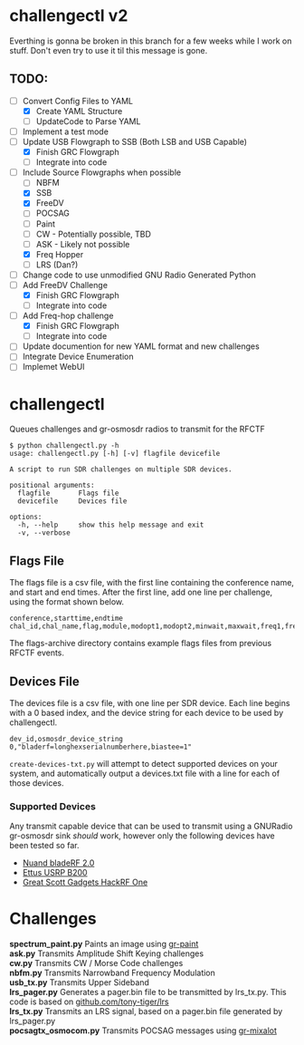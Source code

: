 # challengectl v2

Everthing is gonna be broken in this branch for a few weeks while I work on stuff. Don't even try to use it til this message is gone.

## TODO:
- [ ] Convert Config Files to YAML
  - [x] Create YAML Structure
  - [ ] UpdateCode to Parse YAML
- [ ] Implement a test mode
- [ ] Update USB Flowgraph to SSB (Both LSB and USB Capable)
  - [x] Finish GRC Flowgraph
  - [ ] Integrate into code
- [ ] Include Source Flowgraphs when possible
  - [ ] NBFM
  - [x] SSB
  - [x] FreeDV
  - [ ] POCSAG
  - [ ] Paint
  - [ ] CW - Potentially possible, TBD
  - [ ] ASK - Likely not possible
  - [x] Freq Hopper
  - [ ] LRS (Dan?)
- [ ] Change code to use unmodified GNU Radio Generated Python
- [ ] Add FreeDV Challenge
  - [x] Finish GRC Flowgraph
  - [ ] Integrate into code
- [ ] Add Freq-hop challenge
  - [x] Finish GRC Flowgraph
  - [ ] Integrate into code
- [ ] Update documention for new YAML format and new challenges
- [ ] Integrate Device Enumeration
- [ ] Implemet WebUI

# challengectl
Queues challenges and gr-osmosdr radios to transmit for the RFCTF

```
$ python challengectl.py -h
usage: challengectl.py [-h] [-v] flagfile devicefile

A script to run SDR challenges on multiple SDR devices.

positional arguments:
  flagfile       Flags file
  devicefile     Devices file

options:
  -h, --help     show this help message and exit
  -v, --verbose
```

## Flags File
The flags file is a csv file, with the first line containing the conference name, and start and end times. After the first line, add one line per challenge, using the format shown below.
```
conference,starttime,endtime
chal_id,chal_name,flag,module,modopt1,modopt2,minwait,maxwait,freq1,freq2,freq3
```
The flags-archive directory contains example flags files from previous RFCTF events.

## Devices File
The devices file is a csv file, with one line per SDR device. Each line begins with a 0 based index, and the device string for each device to be used by challengectl.
```
dev_id,osmosdr_device_string
0,"bladerf=longhexserialnumberhere,biastee=1"
```
`create-devices-txt.py` will attempt to detect supported devices on your system, and automatically output a devices.txt file with a line for each of those devices.

### Supported Devices
Any transmit capable device that can be used to transmit using a GNURadio gr-osmosdr sink *should* work, however only the following devices have been tested so far.
- [Nuand bladeRF 2.0](https://www.nuand.com/bladerf-2-0-micro/)
- [Ettus USRP B200](https://www.ettus.com/all-products/ub200-kit/)
- [Great Scott Gadgets HackRF One](https://greatscottgadgets.com/hackrf/one/)

# Challenges
**spectrum_paint.py** Paints an image using [gr-paint](https://github.com/drmpeg/gr-paint)<br/>
**ask.py** Transmits Amplitude Shift Keying challenges<br/>
**cw.py** Transmits CW / Morse Code challenges<br/>
**nbfm.py** Transmits Narrowband Frequency Modulation<br/>
**usb_tx.py** Transmits Upper Sideband<br/>
**lrs_pager.py** Generates a pager.bin file to be transmitted by lrs_tx.py. This code is based on [github.com/tony-tiger/lrs](https://github.com/tony-tiger/lrs)<br/>
**lrs_tx.py** Transmits an LRS signal, based on a pager.bin file generated by lrs_pager.py<br/>
**pocsagtx_osmocom.py** Transmits POCSAG messages using [gr-mixalot](https://github.com/unsynchronized/gr-mixalot)<br/>